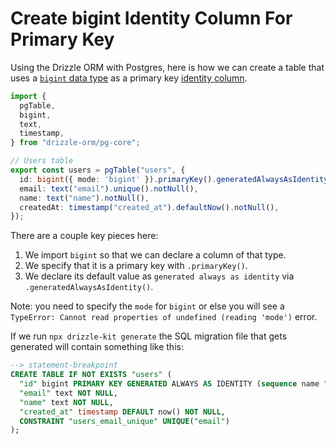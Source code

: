 # Create bigint Identity Column For Primary Key

Using the Drizzle ORM with Postgres, here is how we can create a table that
uses a [`bigint` data
type](https://orm.drizzle.team/docs/column-types/pg#bigint) as a primary key
[identity
column](https://www.postgresql.org/docs/current/ddl-identity-columns.html).

```typescript
import {
  pgTable,
  bigint,
  text,
  timestamp,
} from "drizzle-orm/pg-core";

// Users table
export const users = pgTable("users", {
  id: bigint({ mode: 'bigint' }).primaryKey().generatedAlwaysAsIdentity(),
  email: text("email").unique().notNull(),
  name: text("name").notNull(),
  createdAt: timestamp("created_at").defaultNow().notNull(),
});
```

There are a couple key pieces here:

1. We import `bigint` so that we can declare a column of that type.
2. We specify that it is a primary key with `.primaryKey()`.
3. We declare its default value as `generated always as identity` via
   `.generatedAlwaysAsIdentity()`.

Note: you need to specify the `mode` for `bigint` or else you will see a
`TypeError: Cannot read properties of undefined (reading 'mode')` error.

If we run `npx drizzle-kit generate` the SQL migration file that gets
generated will contain something like this:

```sql
--> statement-breakpoint
CREATE TABLE IF NOT EXISTS "users" (
  "id" bigint PRIMARY KEY GENERATED ALWAYS AS IDENTITY (sequence name "users_id_seq" INCREMENT BY 1 MINVALUE 1 MAXVALUE 9223372036854775807 START WITH 1 CACHE 1),
  "email" text NOT NULL,
  "name" text NOT NULL,
  "created_at" timestamp DEFAULT now() NOT NULL,
  CONSTRAINT "users_email_unique" UNIQUE("email")
);
```
